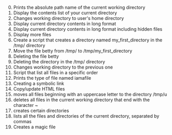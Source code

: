 0. Prints the absolute path name of the current working directory
1. Display the contents list of your current directory
2. Changes working directory to user's home directory
3. Display current directory contents in long format
4. Display current directory contents in long format including hidden files
5. Display more files
6. Create a script that creates a directory named my_first_directory in the /tmp/ directory
7. Move the file betty from /tmp/ to /tmp/my_first_directory
8. Deleting the file betty
9. Deleting the directory in the /tmp/ directory
10. Changes working directory to the previous one
11. Script that list all files in a specific order
12. Prints the type of file named iamafile
13. Creating a symbolic link
14. Copy/update HTML files
15. moves all files beginning with an uppercase letter to the directory /tmp/u
16. deletes all files in the current working directory that end with the character ~
17. creates certain directories
18. lists all the files and directories of the current directory, separated by commas 
19. Creates a magic file
